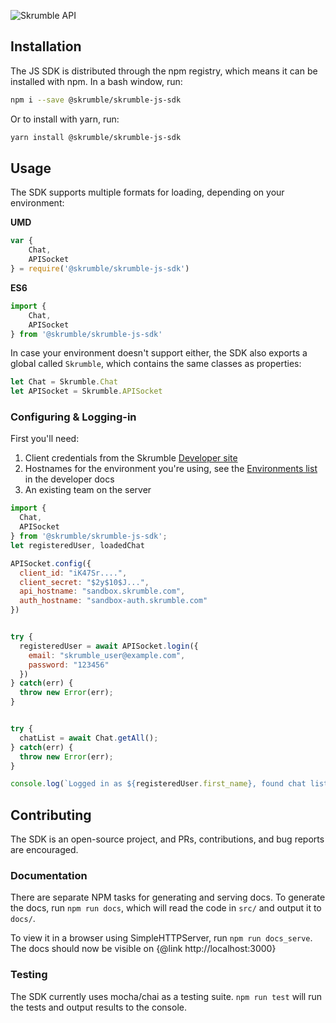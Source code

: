 
![Skrumble API](https://img.shields.io/badge/Skrumble%20API-v2.3.2-2196f3.svg?style=flat-square)

## Installation
The JS SDK is distributed through the npm registry, which means it can be installed with npm. In a bash window, run:

```bash
npm i --save @skrumble/skrumble-js-sdk 
```

Or to install with yarn, run:
```bash
yarn install @skrumble/skrumble-js-sdk
```

## Usage
The SDK supports multiple formats for loading, depending on your environment:

**UMD**
```js
var {
    Chat,
    APISocket
} = require('@skrumble/skrumble-js-sdk')
```

**ES6**
```js
import {
    Chat, 
    APISocket
} from '@skrumble/skrumble-js-sdk'
```

In case your environment doesn't support either, the SDK also exports a global called `Skrumble`, which contains the same classes as properties: 

```js
let Chat = Skrumble.Chat    
let APISocket = Skrumble.APISocket
```


### Configuring & Logging-in 
First you'll need:
1. Client credentials from the Skrumble [Developer site](developers.skrumble.com/request-key)
2. Hostnames for the environment you're using, see the [Environments list](developers.skrumble.com/knowledge-base/skrumble-api-overview/#environments) in the developer docs
3. An existing team on the server

```javascript
import {
  Chat,
  APISocket
} from '@skrumble/skrumble-js-sdk';
let registeredUser, loadedChat

APISocket.config({ 
  client_id: "iK47Sr....",
  client_secret: "$2y$10$J...", 
  api_hostname: "sandbox.skrumble.com",
  auth_hostname: "sandbox-auth.skrumble.com"
})


try {
  registeredUser = await APISocket.login({
    email: "skrumble_user@example.com",
    password: "123456"
  })
} catch(err) {
  throw new Error(err);  
}


try {
  chatList = await Chat.getAll();
} catch(err) {
  throw new Error(err);
}

console.log(`Logged in as ${registeredUser.first_name}, found chat list of ${chatList}`); 
```

## Contributing
The SDK is an open-source project, and PRs, contributions, and bug reports are encouraged.

### Documentation
There are separate NPM tasks for generating and serving docs. To generate the docs, run `npm run docs`, which will read the code in `src/` and output it to `docs/`. 

To view it in a browser using SimpleHTTPServer, run `npm run docs_serve`. The docs should now be visible on {@link http://localhost:3000}

### Testing
The SDK currently uses mocha/chai as a testing suite. `npm run test` will run the tests and output results to the console. 
